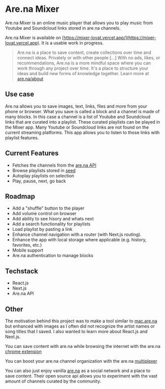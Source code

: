 # Are.na Mixer
Are.na Mixer is an online music player that allows you to play music from Youtube and Soundcloud links stored in are.na channels. 

Are.na Mixer is available on [https://mixer-lovat.vercel.app/](https://mixer-lovat.vercel.app). It is a usable work in progress.

> Are.na is a place to save content, create collections over time and connect ideas. Privately or with other people [...] With no ads, likes, or recommendations, Are.na is a more mindful space where you can work through any project over time. It's a place to structure your ideas and build new forms of knowledge together. Learn more at [are.na/about](https://www.are.na/about)

## Use case
Are.na allows you to save images, text, links, files and more from your phone or browser. What you save is called a block and a channel is made of many blocks. In this case a channel is a list of Youtube and Soundcloud links that are curated into a playlist. These curated playlists can be played in the Mixer app. Many Youtube or Soundcloud links are not found on the current streaming platforms. This app allows you to listen to those links with playlist features.

## Current Features
- Fetches the channels from the [are.na API](https://dev.are.na/documentation/channels)
- Browse playlists stored in [seed](https://www.are.na/la-src/seed-nwf3b3nhr-a)
- Autoplay playlists on selection
- Play, pause, next, go back

## Roadmap
- Add a "shuffle" button to the player
- Add volume control on browser
- Add ability to see hisory and whats next
- Add a search functionality for playlists
- Load playlist by pasting a link
- Enhance channel navigation with a router (with Next.js routing). 
- Enhance the app with local storage where applicable (e.g. history, favorites, etc.)
- Mobile support
- Are.na authentication to manage blocks

## Techstack
- React.js
- Next.js
- Are.na API

## Other
The motivation behind this project was to make a tool similar to [mac.are.na](https://mac.are.na/) but enhanced with images as I often did not recognize the artist names or song titles that I saved. I also wanted to learn more about React.js and Next.js.

You can save content with are.na while browsing the internet with the are.na [chrome extension](https://chrome.google.com/webstore/detail/arena/lkihjlcipnbgeokmfnpogjfflofbfhga)

You can boost your are.na channel organization with the are.na [multiplexer](https://github.com/mguidetti/are.na-multiplexer)

You can also just enjoy vanilla [are.na](https://www.are.na/) as a social network and a place to save content. Their open source api allows you to experiment with the vast amount of channels curated by the community.

